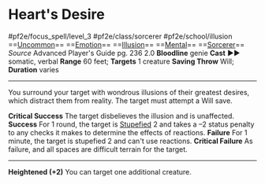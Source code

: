# Heart's Desire
#pf2e/focus_spell/level_3 #pf2e/class/sorcerer  #pf2e/school/illusion 
==[Uncommon](Uncommon.md)== ==[Emotion](Emotion.md)== ==[Illusion](Illusion.md)== ==[Mental](Mental.md)== ==[Sorcerer](Sorcerer.md)==
*Source* Advanced Player's Guide pg. 236 2.0
**Bloodline** genie
**Cast** ►► somatic, verbal
**Range** 60 feet; **Targets** 1 creature
**Saving Throw** Will; **Duration** varies

---
You surround your target with wondrous illusions of their greatest desires, which distract them from reality. The target must attempt a Will save.

**Critical Success** The target disbelieves the illusion and is unaffected.
**Success** For 1 round, the target is [Stupefied](Stupefied.md) 2 and takes a –2 status penalty to any checks it makes to determine the effects of reactions.
**Failure** For 1 minute, the target is stupefied 2 and can't use reactions.
**Critical Failure** As failure, and all spaces are difficult terrain for the target.

<hr>

**Heightened (+2)** You can target one additional creature.